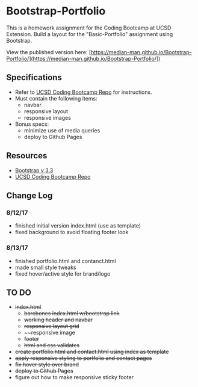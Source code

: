 # Bootstrap-Portfolio
This is a homework assignment for the Coding Bootcamp at UCSD Extension. Build a layout for the "Basic-Portfolio" assignment using Bootstrap.

View the published version here: [https://median-man.github.io/Bootstrap-Portfolio/](https://median-man.github.io/Bootstrap-Portfolio/])

## Specifications
* Refer to [UCSD Coding Bootcamp Repo](http://ucsd.bootcampcontent.com/UCSD-Coding-Bootcamp/08-07-2017-UCSD-San-Diego-Class-Repositoy-FSF-FT/blob/master/homework/02-css-bootstrap/02-Homework/Instructions/homework-instructions.md#assignment-two-instructions-bootstrap) for instructions. 
* Must contain the following items:
	* navbar
	* responsive layout
	* responsive images
* Bonus specs:
	* minimize use of media queries
	* deploy to Github Pages

## Resources
* [Bootstrap v 3.3](https://getbootstrap.com/docs/3.3/)
* [UCSD Coding Bootcamp Repo](http://ucsd.bootcampcontent.com/UCSD-Coding-Bootcamp/08-07-2017-UCSD-San-Diego-Class-Repositoy-FSF-FT/blob/master/homework/02-css-bootstrap/02-Homework/Instructions/homework-instructions.md#assignment-two-instructions-bootstrap)

## Change Log
### 8/12/17
* finished initial version index.html (use as template)
* fixed background to avoid floating footer look

### 8/13/17
* finished portfolio.html and contanct.html
* made small style tweaks
* fixed hover/active style for brand/logo

## TO DO
* ~~index.html~~
	* ~~barebones index.html w/bootstrap link~~
	* ~~working header and navbar~~
	* ~~responsive layout grid~~
	* ~~responsive image
	* ~~footer~~
	* ~~html and css validates~~
* ~~create portfolio.html and contact.html using index as template~~
* ~~apply responsive styling to portfolio and contact pages~~
* ~~fix hover style over brand~~
* ~~deploy to Github Pages~~
* figure out how to make responsive sticky footer

